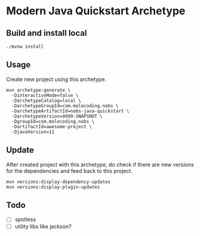 # Modern Java Quickstart Archetype

## Build and install local

```shell
./mvnw install
```

## Usage

Create new project using this archetype.

```shell
mvn archetype:generate \
  -DinteractiveMode=false \
  -DarchetypeCatalog=local \
  -DarchetypeGroupId=com.molecoding.nobs \
  -DarchetypeArtifactId=nobs-java-quickstart \
  -DarchetypeVersion=9999-SNAPSHOT \
  -DgroupId=com.molecoding.nobs \
  -DartifactId=awesome-project \
  -DjavaVersion=11
```

## Update

After created project with this archetype, do check if there are new versions for the dependencies and feed back to this project.

```shell
mvn versions:display-dependency-updates
mvn versions:display-plugin-updates
```

## Todo

- [ ] spotless
- [ ] utility libs like jackson?
